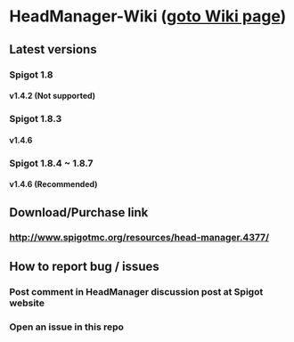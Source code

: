# HeadManager-Wiki ([goto Wiki page](https://github.com/bsy6766/HeadManager-Wiki/wiki))

## Latest versions
### Spigot 1.8
#### v1.4.2 (Not supported)
### Spigot 1.8.3
#### v1.4.6
### Spigot 1.8.4 ~ 1.8.7
#### v1.4.6 (Recommended)

## Download/Purchase link
### http://www.spigotmc.org/resources/head-manager.4377/

## How to report bug / issues
### Post comment in HeadManager discussion post at Spigot website
### Open an issue in this repo
